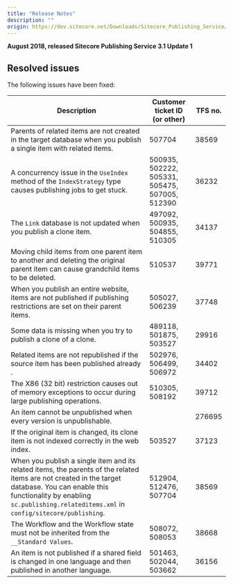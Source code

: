```yaml
---
title: "Release Notes"
description: ""
origin: https://dev.sitecore.net/Downloads/Sitecore_Publishing_Service/31/Sitecore_Publishing_Service_31_Update1/Release_Notes
---
```


**August 2018, released Sitecore Publishing Service 3.1 Update 1**

## Resolved issues

The following issues have been fixed:

 | Description | Customer ticket ID (or other) | TFS no. |
 | --- | --- | --- |
 | ​Parents of related items are not created in the target database when you publish a single item with related items​. | 507704 | 38569 |
 | ​A concurrency issue in the `UseIndex` method of the `IndexStrategy` type causes publishing jobs to get stuck​. | 500935, 502222, 505331, 505475, 507005, 512390 | 36232 |
 | ​​The `Link` database is not updated when you publish a clone item. | 497092, 500935, 504855, 510305 | 34137 |
 | ​Moving child items from one parent item to another and deleting the original parent item can cause grandchild items to be deleted. | 510537 | 39771 |
 | ​When you publish an entire website, items are not published if publishing restrictions are set on their parent items. | 505027, 506239 | 37748 |
 | Some data is missing when you try to publish a clone of a clone.​​ | 489118, 501875, 503527 | 29916 |
 | Related items are not republished if the source item has been published already​. | 502976, 506499, 506972 | 34402 |
 | ​The X86 (32 bit) restriction causes out of memory exceptions to occur during large publishing operations. | 510305, 508192 | 39712 |
 | ​​​​​​​​An item cannot be unpublished when every version is unpublishable. |  | 276695 |
 | ​If the original item is changed, its clone item is not indexed correctly in the web index​. | 503527 | 37123 |
 | ​When you publish a single item and its related items, the parents of the related items are not created in the target database. You can enable this functionality by enabling `sc.publishing.relateditems.xml` in `config/sitecore/publishing`. | 512904, 512476, 507704 | 38569 |
 | ​The Workflow and the Workflow state must not be inherited from the `__Standard Values​​`. | 508072, 508053 | 38668 |
 | ​An item is not published if a shared field is changed in one language and then published in another​ language. | 501463, 502044, 503662 | 36156 |